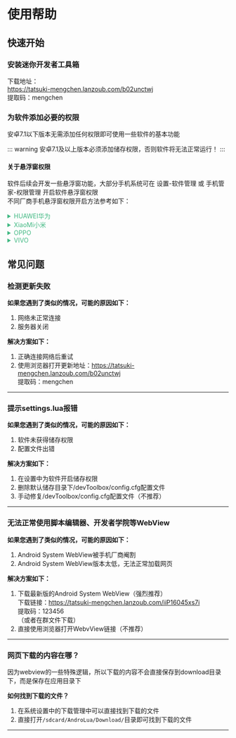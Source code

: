 <style>
summary {
  color: #42b983;
};
</style>

# 使用帮助

## 快速开始

### 安装迷你开发者工具箱
下载地址：  
<https://tatsuki-mengchen.lanzoub.com/b02unctwj>  
提取码：mengchen

### 为软件添加必要的权限
安卓7.1以下版本无需添加任何权限即可使用一些软件的基本功能

::: warning
安卓7.1及以上版本必须添加储存权限，否则软件将无法正常运行！
:::

#### 关于悬浮窗权限
软件后续会开发一些悬浮窗功能，大部分手机系统可在 设置-软件管理 或 手机管家-权限管理 开启软件悬浮窗权限  
不同厂商手机悬浮窗权限开启方法参考如下：
<details>
<summary>HUAWEI华为</summary>

1. 打开设置
2. 点击应用
3. 点击权限管理
4. 点击权限，选择悬浮窗
5. 找到迷你开发者工具箱并开启悬浮窗权限

</details>
<details>
<summary>XiaoMi小米</summary>

1. 打开手机管家
2. 点击应用管理区域
3. 点击权限图标
4. 选择应用管理选项
5. 点击权限管理
6. 选择显示悬浮窗选项
7. 找到迷你开发者工具箱并开启悬浮窗权限

</details>
<details>
<summary>OPPO</summary>

1. 打开手机管家
2. 点击权限隐私
3. 选择下方的悬浮窗管理的选项
4. 找到迷你开发者工具箱并开启悬浮窗权限

</details>
<details>
<summary>VIVO</summary>

1. 打开i管家
2. 点击权限管理
3. 点击权限，选择悬浮窗
4. 找到迷你开发者工具箱并开启悬浮窗权限

</details>

## 常见问题

### 检测更新失败

**如果您遇到了类似的情况，可能的原因如下：**
1. 网络未正常连接
2. 服务器关闭

**解决方案如下：** 
1. 正确连接网络后重试
2. 使用浏览器打开更新地址：<https://tatsuki-mengchen.lanzoub.com/b02unctwj>  
提取码：mengchen
***

### 提示settings.lua报错

**如果您遇到了类似的情况，可能的原因如下：**
1. 软件未获得储存权限
2. 配置文件出错

**解决方案如下：** 
1. 在设置中为软件开启储存权限
2. 删除默认储存目录下/devToolbox/config.cfg配置文件
3. 手动修复/devToolbox/config.cfg配置文件（不推荐）
***

### 无法正常使用脚本编辑器、开发者学院等WebView

**如果您遇到了类似的情况，可能的原因如下：**
1. Android System WebView被手机厂商阉割
2. Android System WebView版本太低，无法正常加载网页

**解决方案如下：**  
1. 下载最新版的Android System WebView（强烈推荐）  
下载链接：<https://tatsuki-mengchen.lanzoub.com/iiP16045xs7i>  
提取码：123456  
（或者在群文件下载）  
2. 直接使用浏览器打开WebvView链接（不推荐）
***

### 网页下载的内容在哪？

因为webview的一些特殊逻辑，所以下载的内容不会直接保存到download目录下，而是保存在应用目录下

**如何找到下载的文件？**  
1. 在系统设置中的下载管理中可以直接找到下载的文件
2. 直接打开`/sdcard/AndroLua/Download/`目录即可找到下载的文件
***
